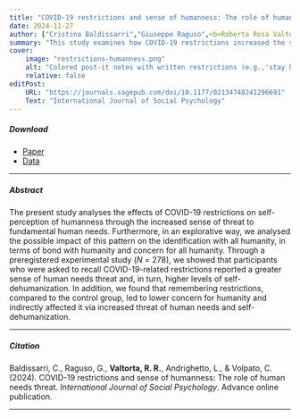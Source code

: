 ```yaml
---
title: "COVID-19 restrictions and sense of humanness: The role of human needs threat"
date: 2024-11-27
author: ["Cristina Baldissarri","Giuseppe Raguso",<b>Roberta Rosa Valtorta</b>,"Luca Andrighetto","Chiara Volpato"]
summary: "This study examines how COVID-19 restrictions increased the sense of threat to human needs, leading to higher self-dehumanization and lower concern for humanity."
cover:
    image: "restrictions-humanness.png"
    alt: "Colored post-it notes with written restrictions (e.g.,'stay home')"
    relative: false
editPost:
    URL: "https://journals.sagepub.com/doi/10.1177/02134748241296691"
    Text: "International Journal of Social Psychology"
---
```


##### Download

<ul>

<li><a href="restrictions-humanness.pdf" target="_blank">Paper</a></li>

<li><a href="https://osf.io/jmwna/?view_only=953fd8e4a9c541eb92ea0bed554bc53b" target="_blank">Data</a></li>

</ul>

------------------------------------------------------------------------

##### Abstract

The present study analyses the effects of COVID-19 restrictions on self-perception of humanness through the increased sense of threat to fundamental human needs. Furthermore, in an explorative way, we analysed the possible impact of this pattern on the identification with all humanity, in terms of bond with humanity and concern for all humanity. Through a preregistered experimental study (*N* = 278), we showed that participants who were asked to recall COVID-19-related restrictions reported a greater sense of human needs threat and, in turn, higher levels of self-dehumanization. In addition, we found that remembering restrictions, compared to the control group, led to lower concern for humanity and indirectly affected it via increased threat of human needs and self-dehumanization.

------------------------------------------------------------------------

##### Citation

Baldissarri, C., Raguso, G., **Valtorta, R. R.**, Andrighetto, L., & Volpato, C. (2024). COVID-19 restrictions and sense of humanness: The role of human needs threat. *International Journal of Social Psychology*. Advance online publication.

------------------------------------------------------------------------
